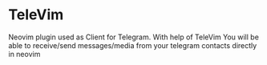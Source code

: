 # TeleVim 

Neovim plugin used as Client for Telegram. With help of TeleVim You will be able to receive/send messages/media from your telegram contacts directly in neovim
